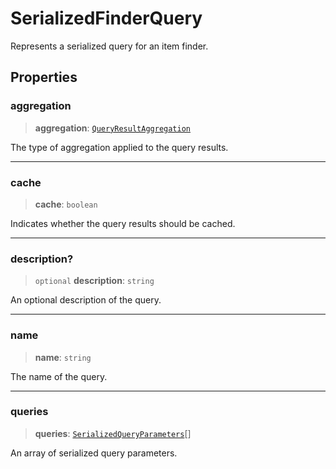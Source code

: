 # SerializedFinderQuery

Represents a serialized query for an item finder.

## Properties

### aggregation

> **aggregation**: [`QueryResultAggregation`](../type-aliases/QueryResultAggregation.md)

The type of aggregation applied to the query results.

***

### cache

> **cache**: `boolean`

Indicates whether the query results should be cached.

***

### description?

> `optional` **description**: `string`

An optional description of the query.

***

### name

> **name**: `string`

The name of the query.

***

### queries

> **queries**: [`SerializedQueryParameters`](SerializedQueryParameters.md)[]

An array of serialized query parameters.

